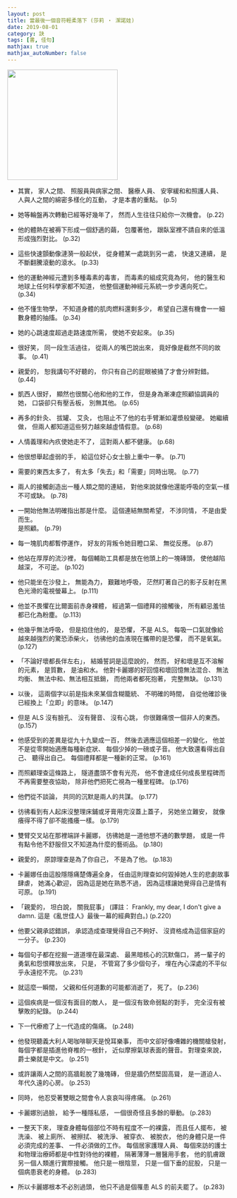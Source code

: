 ```yaml
---
layout: post
title: 當最後一個音符輕柔落下 (莎莉 ‧ 潔諾娃)
date: 2019-08-01
category: 訣
tags: [書, 佳句]
mathjax: true
mathjax_autoNumber: false
---
```


<img src="https://doltegg.github.io/egg/others/egg/played.png" style="width:250px"/>


- 其實，
家人之間、 照服員與病家之間、 醫療人員、 安寧緩和和照護人員、 人與人之間的綿密多樣化的互動，
才是本書的重點。 (p.5)


- 她等輪盤再次轉動已經等好幾年了，
然而人生往往只給你一次機會。 (p.22)

<!--more-->

- 他的體熱在被褥下形成一個舒適的繭，
包覆著他，
跟臥室裡不請自來的低溫形成強烈對比。 (p.32)


- 這些快速顫動像漣漪一般起伏，
從身體某一處跳到另一處，
快速又連續，
是不斷翻騰滾動的滾水。 (p.33)


- 他的運動神經元遭到多種毒素的毒害，
而毒素的組成究竟為何，
他的醫生和地球上任何科學家都不知道，
他整個運動神經元系統一步步邁向死亡。 (p.34)


- 他不懂生物學，
不知道身體的肌肉燃料還剩多少，
希望自己還有機會一一細數身體的抽搐。 (p.34)


- 她的心跳速度超過走路速度所需，
使她不安起來。 (p.35)


- 很好笑，
同一段生活過往，
從兩人的嘴巴說出來，
竟好像是截然不同的故事。 (p.41)


- 親愛的，
恕我講句不好聽的，
你只有自己的屁眼被捅了才會分辨對錯。 (p.44)


- 凱西人很好，
顯然也很關心他和他的工作，
但是身為漸凍症照顧協調員的她，
口袋卻只有壓舌板，
別無其他。 (p.65)


- 再多的針灸、 拔罐、 艾灸，
也阻止不了他的右手臂漸如灌漿般變硬。
她繼續做，
但兩人都知道這些努力越來越虛情假意。 (p.68)


- 人情義理和內疚使她走不了，
這對兩人都不健康。 (p.68)


- 他很想舉起虛弱的手，
給這位好心女士臉上重中一拳。 (p.71)


- 需要的東西太多了，
有太多「失去」和「需要」同時出現。 (p.77)


- 兩人的接觸創造出一種人類之間的連結，
對他來說就像他還能呼吸的空氣一樣不可或缺。 (p.78)


- 一開始他無法明確指出那是什麼。
這個連結無關希望，
不涉同情，
不是由愛而生。<br />
是照顧。 (p.79)


- 每一塊肌肉都暫停運作，
好友的背叛令她目瞪口呆、 無從反應。 (p.87)


- 他站在厚厚的流沙裡，
每個輔助工具都是放在他頭上的一塊磚頭，
使他越陷越深，
不可逆。 (p.102)


- 他只能坐在沙發上，
無能為力，
艱難地呼吸，
茫然盯著自己的影子反射在黑色光滑的電視螢幕上。 (p.111)


- 他並不畏懼在比爾面前赤身裸體，
經過第一個禮拜的接觸後，
所有顧忌羞怯都已化為粉塵。 (p.113)


- 他幾乎無法呼吸，
但是掐住他的，
是恐懼，
不是 ALS。
每吸一口氣就像給越來越強烈的驚恐添柴火，
彷彿他的血液現在攜帶的是恐懼，
而不是氧氣。 (p.127)


- 「不論好壞都長伴左右」，
結婚誓詞是這麼說的，
然而，
好和壞是互不溶解的元素，
是質數，
是油和水。
他對卡麗娜的好回憶和壞回憶無法混合、 無法均衡、 無法中和、無法相互抵銷，
而他兩者都死抱著，
完整無缺。 (p.131)


- 以後，
這兩個字以前是指未來某個含糊籠統、 不明確的時間，
自從他確診後已經換上「立即」的意味。 (p.147)


- 但是 ALS 沒有臉孔、 沒有聲音、 沒有心跳，
你很難痛恨一個非人的東西。 (p.157)


- 他感受到的差異是從九十九變成一百，
然後去適應這個相差一的變化，
他並不是從零開始適應每種新症狀、 每個少掉的一磅或子音。
他大致還看得出自己、 聽得出自己。
每個禮拜都是一種新的正常。 (p.161)


- 而照顧理查這條路上，
隧道盡頭不會有光亮，
他不會達成任何成長里程碑而不再需要整夜協助，
除非他們把死亡視為一種里程碑。 (p.176)


- 他們從不談論，
共同的沉默是兩人的共謀。 (p.177)


- 彷彿看到有人起床沒整理床鋪或牙膏用完沒蓋上蓋子，
另她坐立難安，
就像癢得不得了卻不能搔癢一樣。 (p.179)


- 雙臂交叉站在那裡端詳卡麗娜，
彷彿她是一道他想不通的數學題，
或是一件有點令他不舒服但又不知道為什麼的藝術品。 (p.180)


- 親愛的，
原諒理查是為了你自己，
不是為了他。 (p.183)


- 卡麗娜任由這股隱隱痛楚傳遍全身，
任由這則理查如何毀掉她人生的悲劇故事肆虐，
她滿心歡迎，
因為這是她在熟悉不過，
因為這樣讓她覺得自己是情有可原。 (p.191)


- 「親愛的，
坦白說，
關我屁事」 
(譯註：
Frankly, my dear, I don't give a damn.
這是《亂世佳人》最後一幕的經典對白。) (p.220)


- 他要父親承認錯誤，
承認造成查理覺得自己不夠好、 沒資格成為這個家庭的一分子。 (p.230)


- 每個句子都在挖掘一道道埋在最深處、 最黑暗核心的沉默傷口，
將一輩子的勇氣和怨恨釋放出來，
只是，
不管寫了多少個句子，
埋在內心深處的不平似乎永遠挖不完。 (p.231)


- 就這麼一瞬間，
父親和任何道歉的可能都消逝了，
死了。 (p.236)


- 這個疾病是一個沒有面目的敵人，
是一個沒有致命弱點的對手，
完全沒有被擊敗的紀錄。 (p.244)


- 下一代療癒了上一代造成的傷痛。 (p.248)


- 他發現聽義大利人喝咖啡聊天是悅耳樂事，
而中文卻好像嘈雜的機關槍發射，
每個字都是插進他脊椎的一根針，
近似摩擦氣球表面的聲音。
對理查來說，
爵士樂就是中文。 (p.251)


- 或許讓兩人之間的高牆鬆脫了幾塊磚，
但是牆仍然堅固高聳，
是一道迫人、 年代久遠的心房。 (p.253)


- 同時，
他忍受著雙眼之間會令人哀哀叫得疼痛。 (p.261)


- 卡麗娜別過臉，
給予一種隱私感，
一個很奇怪且多餘的舉動。 (p.283)


- 一整天下來，
理查身體每個部位不時有程度不一的裸露，
而且任人擺布，
被洗澡、 被上廁所、 被擦拭、 被洗淨、 被穿衣、 被脫衣，
他的身體只是一件必須完成的差事、 一件必須做的工作。
每個居家護理人員、 每個來訪的護士和物理治療師都是中性對待他的裸體，
隔著薄薄一層醫用手套，
他的肌膚跟另一個人類進行實際接觸。
他只是一根陰莖，
只是一個下垂的屁股，
只是一個病患衰老的身體。 (p.283)


- 所以卡麗娜根本不必別過頭，
他只不過是個罹患 ALS 的前夫罷了。 (p.283)
